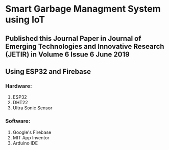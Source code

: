 # Smart Garbage Managment System using IoT

## Published this Journal Paper in Journal of Emerging Technologies and Innovative Research (JETIR) in Volume 6 Issue 6 June 2019 

## Using ESP32 and Firebase

### Hardware:
  1. ESP32
  2. DHT22
  3. Ultra Sonic Sensor
  
  
### Software:
  1. Google's Firebase
  2. MIT App Inventor
  3. Arduino IDE
